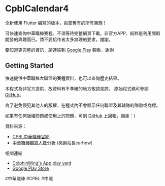# CpblCalendar4

全新使用 Flutter 編寫的版本，拋棄舊有的所有東西！

可快速查詢中華職棒賽程。不須等待完整網頁下載。非官方APP，純粹是利用閒暇開發的興趣而已。請不要給作者太多無理的要求，謝謝。

要知道更完整的資訊，請連結到 [Google Play](https://play.google.com/store/apps/details?id=dolphin.android.apps.CpblCalendar3) 觀看，謝謝

## Getting Started

快速提供中華職棒大聯盟的賽程資料，也可以查詢歷史結果。

本程式為非官方提供，故資料有不準確的地方敬請見諒。
原始程式碼可參閱 [GitHub](https://github.com/DolphinWing/CpblCalendarProject)。

為了避免侵犯其他人的版權，在程式內不會顯示任何聯盟及其球隊的隊徽或商標。

如果有任何版權問題或使用上的問題，可到 [GitHub](https://github.com/DolphinWing/CpblCalendarProject/issues) 上回報，謝謝：)

資料來源：
* [CPBL中華職棒官網](http://www.cpbl.com.tw/)
* [中華職棒觀眾人數分析](http://zxc22.idv.tw) (感謝站長carhow)

相關連結
* [DolphinWing's App play yard](https://plus.google.com/u/0/communities/117125774226013120188)
* [Google Play Store](https://play.google.com/store/apps/details?id=dolphin.android.apps.CpblCalendar3)

\#中華職棒 \#CPBL \#中職
